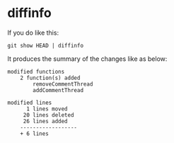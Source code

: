 # diffinfo

If you do like this:
```
git show HEAD | diffinfo
```

It produces the summary of the changes like as below:
```
modified functions
	2 function(s) added
		removeCommentThread
		addCommentThread

modified lines
	  1 lines moved
	 20 lines deleted
	 26 lines added
	------------------
	+ 6 lines
```

